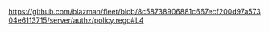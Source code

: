 https://github.com/blazman/fleet/blob/8c58738906881c667ecf200d97a57304e6113715/server/authz/policy.rego#L4